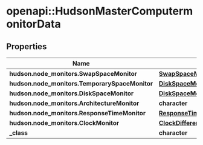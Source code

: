 # openapi::HudsonMasterComputermonitorData


## Properties
Name | Type | Description | Notes
------------ | ------------- | ------------- | -------------
**hudson.node_monitors.SwapSpaceMonitor** | [**SwapSpaceMonitorMemoryUsage2**](SwapSpaceMonitorMemoryUsage2.md) |  | [optional] 
**hudson.node_monitors.TemporarySpaceMonitor** | [**DiskSpaceMonitorDescriptorDiskSpace**](DiskSpaceMonitorDescriptorDiskSpace.md) |  | [optional] 
**hudson.node_monitors.DiskSpaceMonitor** | [**DiskSpaceMonitorDescriptorDiskSpace**](DiskSpaceMonitorDescriptorDiskSpace.md) |  | [optional] 
**hudson.node_monitors.ArchitectureMonitor** | **character** |  | [optional] 
**hudson.node_monitors.ResponseTimeMonitor** | [**ResponseTimeMonitorData**](ResponseTimeMonitorData.md) |  | [optional] 
**hudson.node_monitors.ClockMonitor** | [**ClockDifference**](ClockDifference.md) |  | [optional] 
**_class** | **character** |  | [optional] 


